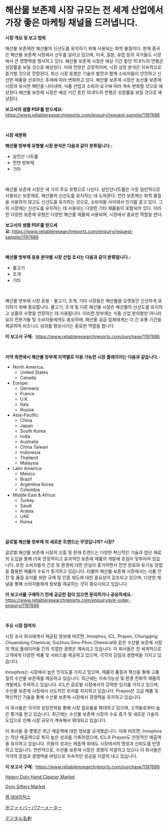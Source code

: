 <p><h1>해산물 보존제 시장 규모는 전 세계 산업에서 가장 좋은 마케팅 채널을 드러냅니다.</h1></p><p><strong>시장 개요 및 보고 범위</strong></p>
<p><p>해산물 보존제란 해산물의 신선도를 유지하기 위해 사용되는 화학 물질이다. 현재 중국은 해산물 보존제 시장에서 선두를 달리고 있으며, 미국, 일본, 유럽 등의 국가들도 시장에서 큰 영향력을 행사하고 있다. 해산물 보존제 시장은 예상 기간 동안 10.8%의 연평균 성장률을 보일 것으로 예상된다. 미래 전망은 긍정적이며, 시장 성장 분석은 지속적으로 증가할 것으로 전망된다. 최신 시장 동향은 기술의 발전과 함께 소비자들이 안전하고 신선한 제품을 선호하는 추세에 따라 변화하고 있다. 해산물 보존제 시장은 농산물 보존제 시장과 유사한 패턴을 나타내며, 식품 산업과 소비자 요구에 따라 계속 변화할 것으로 예상된다.해산물 보존제 시장은 예상 기간 동안 10.8%의 연평균 성장률을 보일 것으로 예상된다.</p></p>
<p><strong>보고서의 샘플 PDF를 받으세요:</strong> <a href="https://www.reliableresearchreports.com/enquiry/request-sample/1197686">https://www.reliableresearchreports.com/enquiry/request-sample/1197686</a></p>
<p>&nbsp;</p>
<p><strong>시장 세분화</strong></p>
<p><strong>해산물 방부제 유형별 시장 분석은 다음과 같이 분류됩니다.:</strong></p>
<p><ul><li>삼인산 나트륨</li><li>천연 방부제</li><li>기타</li></ul></p>
<p>&nbsp;</p>
<p><p>해산물 보존제 시장은 세 가지 주요 유형으로 나뉜다. 삼인산나트륨은 가장 일반적으로 사용되는 보존제로, 해산물의 신선도를 유지하는 데 도와준다. 천연 보존제는 화학 물질을 사용하지 않고도 신선도를 유지하는 것으로, 소비자들 사이에서 인기를 끌고 있다. 그 외 시장에는 신선도를 유지하는 데 사용되는 다양한 기타 제품들이 포함되어 있다. 이러한 다양한 보존제 유형은 다양한 해산물 제품에 사용되며, 시장에서 중요한 역할을 한다.</p></p>
<p><strong>보고서의 샘플 PDF를 받으세요:</strong>&nbsp;<a href="https://www.reliableresearchreports.com/enquiry/request-sample/1197686">https://www.reliableresearchreports.com/enquiry/request-sample/1197686</a></p>
<p>&nbsp;</p>
<p><strong> 해산물 방부제 응용 분야별 시장 산업 조사는 다음과 같이 분류됩니다.:</strong></p>
<p><ul><li>물고기</li><li>조개</li><li>기타</li></ul></p>
<p>&nbsp;</p>
<p><p>해산물 방부제 시장 응용 - 물고기, 조개, 기타 시장들은 해산물을 오랫동안 신선하게 유지하기 위해 중요합니다. 물고기, 조개 및 다른 해산물 시장은 해산물의 신선도를 유지하고 상품의 수명을 연장하는 데 사용됩니다. 이러한 방부제는 식품 산업 분야뿐만 아니라 요리 전문가들 및 소비자들에게도 중요하며, 해산물 공급 업체에게는 더 긴 유통 기간을 제공하여 비즈니스 성과를 향상시키는 중요한 역할을 합니다.</p></p>
<p><strong>이 보고서 구매:</strong>&nbsp; <a href="https://www.reliableresearchreports.com/purchase/1197686">https://www.reliableresearchreports.com/purchase/1197686</a></p>
<p>&nbsp;</p>
<p><strong>지역 측면에서 해산물 방부제 지역별로 이용 가능한 시장 플레이어는 다음과 같습니다.:</strong></p>
<p><ul>
    <li>
        North America:
        <ul>
            <li>United States</li>
            <li>Canada</li>
        </ul>
    </li>
    <li>
        Europe:
        <ul>
            <li>Germany</li>
            <li>France</li>
            <li>U.K.</li>
            <li>Italy</li>
            <li>Russia</li>
        </ul>
    </li>
    <li>
        Asia-Pacific:
        <ul>
            <li>China</li>
            <li>Japan</li>
            <li>South Korea</li>
            <li>India</li>
            <li>Australia</li>
            <li>China Taiwan</li>
            <li>Indonesia</li>
            <li>Thailand</li>
            <li>Malaysia</li>
        </ul>
    </li>
    <li>
        Latin America:
        <ul>
            <li>Mexico</li>
            <li>Brazil</li>
            <li>Argentina Korea</li>
            <li>Colombia</li>
        </ul>
    </li>
    <li>
        Middle East & Africa:
        <ul>
            <li>Turkey</li>
            <li>Saudi</li>
            <li>Arabia</li>
            <li>UAE</li>
            <li>Korea</li>
        </ul>
    </li>
    </ul></p>
<p>&nbsp;</p>
<p><strong>글로벌 해산물 방부제 의 새로운 트렌드는 무엇입니까? 시장?</strong></p>
<p><p>글로벌 해산물 보존제 시장의 신흥 및 현재 트렌드는 다양한 혁신적인 기술과 첨단 재료의 도입을 통해 더욱 안정적이고 효과적인 보존제 제품의 개발에 초점이 맞추어져 있습니다. 또한 소비자들의 건강 및 환경에 대한 관심이 증가하면서 천연 원료와 유기농 방법을 활용한 제품의 수요가 증가하고 있습니다. 더불어 해산물 보존제 시장에서는 식품 안전 및 품질 유지를 위한 규제 및 인증 제도에 대한 중요성이 강조되고 있으며, 다양한 채널을 통해 소비자들에게 정보를 제공하는 것이 중요시되고 있습니다.</p></p>
<p><strong>이 보고서를 구매하기 전에 궁금한 점이 있으면 문의하거나 공유하세요.</strong>- <a href="https://www.reliableresearchreports.com/enquiry/pre-order-enquiry/1197686">https://www.reliableresearchreports.com/enquiry/pre-order-enquiry/1197686</a></p>
<p>&nbsp;</p>
<p><strong>주요 시장 참여자</strong></p>
<p><p>시장 조사 회사에게서 제공된 정보에 따르면, Innophos, ICL, Prayon, Chongqing Chuandong Chemical, Guizhou Sino-Phos Chemical와 같은 수산물 보존제 시장의 핵심 플레이어들 간의 치열한 경쟁은 계속되고 있습니다. 이 회사들은 전 세계적으로 고객에게 다양한 제품 및 서비스를 제공하고 있으며, 각각의 강점과 경쟁력을 가지고 있습니다.</p><p>Innophos는 시장에서 높은 인지도를 가지고 있으며, 제품의 품질과 혁신을 통해 고품질의 수산물 보존제를 제공하고 있습니다. 최근에는 지속가능성 및 환경 친화적 제품의 개발에도 주력하고 있습니다. ICL은 글로벌 시장에서의 강력한 입지를 가지고 있으며, 수산물 보존제 시장에서 선도적인 위치를 차지하고 있습니다. Prayon은 고급 제품 및 혁신적인 기술을 통해 수산물 보존제 시장에서 경쟁력을 유지하고 있습니다.</p><p>이 회사들은 각각의 성장전략을 통해 시장 점유율을 확대하고 있으며, 고객들로부터 높은 평가를 받고 있습니다. 최근에는 수산물 보존제 시장의 수요 증가 및 새로운 기술의 도입으로 인해 시장 규모가 계속해서 확대되고 있습니다.</p><p>이 회사들 중 몇몇은 최근 매출액에 대한 정보를 공개했습니다. 이에 따르면, Innophos는 작년 매출액으로 특히 높은 성과를 기록하였으며, ICL과 Prayon도 안정적인 매출액을 유지하고 있습니다. 이들의 성과는 매출액 외에도 시장에서의 명성과 신뢰도를 반영하고 있습니다. 전반적으로, 수산물 보존제 시장은 경쟁이 치열하고 있으나 이 회사들은 각각의 장점과 경쟁력을 바탕으로 지속적인 성공을 이끌어 내고 있습니다.</p></p>
<p><strong>이 보고서 구매:</strong>&nbsp;&nbsp;<a href="https://www.reliableresearchreports.com/purchase/1197686">https://www.reliableresearchreports.com/purchase/1197686</a></p>
<p><p><a href="https://github.com/Krish2023na/Market-Research-Report-List-3/blob/main/heavy-duty-hand-cleaner-market.md">Heavy Duty Hand Cleaner Market</a></p><p><a href="https://issuu.com/reportprime-2/docs/gyro-sifters-market-size-2030.pptx">Gyro Sifters Market</a></p><p><a href="https://medium.com/@gabrielblanda5656/%EC%9B%B9-%EB%B6%84%EC%84%9D-%EC%8B%9C%EC%9E%A5-%EC%8B%9C%EC%9E%A5-%EC%A0%90%EC%9C%A0%EC%9C%A8-%EC%8B%9C%EC%9E%A5-%EB%8F%99%ED%96%A5-%EB%B0%8F-%EB%AF%B8%EB%9E%98-%EC%84%B1%EC%9E%A5-%ED%83%90%EC%83%89-38833a5aa5b4">웹 애널리틱스</a></p><p><a href="https://github.com/cbigkbh02719/Market-Research-Report-List-1/blob/main/74191584043.md">光ファイバーパワーメーター</a></p><p><a href="https://medium.com/@emmittkutch2023/%E3%83%87%E3%82%B8%E3%82%BF%E3%83%AB%E5%90%8D%E5%88%BA%E5%B8%82%E5%A0%B4%E3%81%AE%E3%82%B7%E3%82%A7%E3%82%A2%E3%81%AE%E9%80%B2%E5%8C%96%E3%81%A8%E5%B8%82%E5%A0%B4%E6%88%90%E9%95%B7%E3%81%AE%E3%83%88%E3%83%AC%E3%83%B3%E3%83%892024%E5%B9%B4%E3%81%8B%E3%82%892031%E5%B9%B4%E3%81%BE%E3%81%A7-e1b52b2b9b3b">デジタル名刺</a></p></p>
